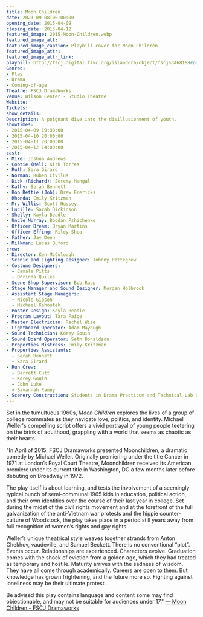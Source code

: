 ```yaml
---
title: Moon Children
date: 2023-09-08T00:00:00
opening_date: 2015-04-09
closing_date: 2015-04-12
featured_image: 2015-Moon-Children.webp
featured_image_alt: 
featured_image_caption: Playbill cover for Moon Children
featured_image_attr: 
featured_image_attr_link: 
playbill: http://fscj.digital.flvc.org/islandora/object/fscj%3A68188#page/1/mode/2up
Genres:
- Play
- Drama
- Coming-of-age
Theatre: FSCJ DramaWorks
Venue: Wilson Center - Studio Theatre
Website: 
Tickets: 
show_details: 
Description: A poignant dive into the disillusionment of youth.
showtimes:
- 2015-04-09 19:30:00
- 2015-04-10 20:00:00
- 2015-04-11 20:00:00
- 2015-04-12 14:00:00
cast:
- Mike: Joshua Andrews
- Cootie (Mel): Kirk Torres
- Ruth: Sara Girard
- Norman: Ruben Civilus
- Dick (Richard): Jeremy Mangal
- Kathy: Serah Bennett
- Bob Rettie (Job): Drew Frericks
- Rhonda: Emily Kritzman
- Mr. Willis: Scott Hussey
- Lucille: Sarah Dickinson
- Shelly: Kayla Beadle
- Uncle Murray: Bogdan Pshichenko
- Officer Bream: Bryan Martins
- Officer Effing: Riley Shea
- Father: Jay Deen
- Milkman: Lucas Buford
crew:
- Director: Ken McCulough
- Scenic and Lighting Designer: Johnny Pettegrew
- Costume Designers: 
  - Camala Pitts
  - Dorinda Quiles
- Scene Shop Supervisor: Bob Rupp
- Stage Manager and Sound Designer: Morgan Holbrook
- Assistant Stage Managers:
  - Nicole Gibson
  - Michael Kahoutek
- Poster Design: Kayla Beadle
- Program Layout: Tara Paige
- Master Electrician: Rachel Wise
- Lightboard Operator: Adam Mayhugh
- Sound Technician: Korey Gouin
- Sound Board Operator: Seth Donaldson
- Properties Mistress: Emily Kritzman
- Properties Assistants:
  - Serah Bennett
  - Sara Girard
- Run Crew:
  - Barrett Cutt
  - Korey Gouin
  - John Luke
  - Savannah Ramey
- Scenery Construction: Students in Drama Practicum and Technical Lab Classes
---
```

Set in the tumultuous 1960s, *Moon Children* explores the lives of a group of college roommates as they navigate love, politics, and identity. Michael Weller's compelling script offers a vivid portrayal of young people teetering on the brink of adulthood, grappling with a world that seems as chaotic as their hearts.

"In April of 2015, FSCJ Dramaworks presented Moonchildren, a dramatic comedy by Michael Weller. Originally premiering under the title Cancer in 1971 at London’s Royal Court Theatre, Moonchildren received its American premiere under its current title in Washington, DC a few months later before debuting on Broadway in 1972.

The play itself is about learning, and tests the involvement of a seemingly typical bunch of semi-communal 1965 kids in education, political action, and their own identities over the course of their last year in college. Set during the midst of the civil rights movement and at the forefront of the full galvanization of the anti-Vietnam war protests and the hippie counter-culture of Woodstock, the play takes place in a period still years away from full recognition of women’s rights and gay rights.

Weller’s unique theatrical style weaves together strands from Anton Chekhov, vaudeville, and Samuel Beckett. There is no conventional “plot”. Events occur. Relationships are experienced. Characters evolve. Graduation comes with the shock of eviction from a golden age, which they had treated as temporary and hostile. Maturity arrives with the sadness of wisdom. They have all come through academically. Careers are open to them. But knowledge has grown frightening, and the future more so. Fighting against loneliness may be their ultimate protest.

Be advised this play contains language and content some may find objectionable, and may not be suitable for audiences under 17."  [ — Moon Children - FSCJ Dramaworks](http://fscj.digital.flvc.org/islandora/search/?type=edismax&collection=fscj%3Amoonchildren)